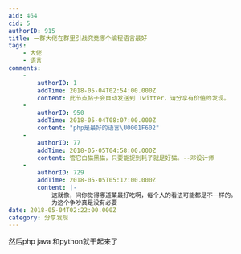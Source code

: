 ```yaml
---
aid: 464
cid: 5
authorID: 915
title: 一群大佬在群里引战究竟哪个编程语言最好
tags:
    - 大佬
    - 语言
comments:
    -
        authorID: 1
        addTime: 2018-05-04T02:54:00.000Z
        content: 此节点帖子会自动发送到 Twitter，请分享有价值的发现。
    -
        authorID: 950
        addTime: 2018-05-04T08:07:00.000Z
        content: "php是最好的语言\U0001F602"
    -
        authorID: 77
        addTime: 2018-05-05T04:58:00.000Z
        content: 管它白猫黑猫，只要能捉到耗子就是好猫。--邓设计师
    -
        authorID: 729
        addTime: 2018-05-05T05:12:00.000Z
        content: |-
            这就像，问你觉得哪道菜最好吃啊，每个人的看法可能都是不一样的。  
            为这个争吵真是没有必要
date: 2018-05-04T02:22:00.000Z
category: 分享发现
---
```


然后php java 和python就干起来了
